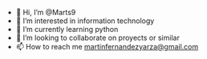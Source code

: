 - 👋 Hi, I’m @Marts9
- 👀 I’m interested in information technology
- 🌱 I’m currently learning python
- 💞️ I’m looking to collaborate on proyects or similar
- 📫 How to reach me martinfernandezyarza@gmail.com

<!---
Marts9/Marts9 is a ✨ special ✨ repository because its `README.md` (this file) appears on your GitHub profile.
You can click the Preview link to take a look at your changes.
--->
